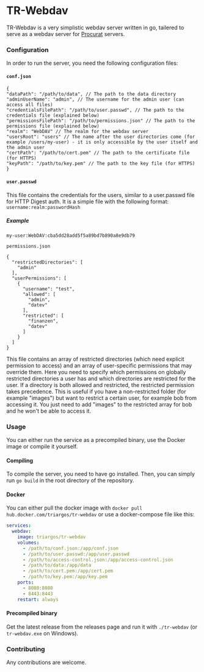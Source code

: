 # TR-Webdav

TR-Webdav is a very simplistic webdav server written in go, tailered to serve as a webdav server
for [Procurat](https://procurat.de) servers.

### Configuration

In order to run the server, you need the following configuration files:

#### `conf.json`

```
{
"dataPath": "/path/to/data", // The path to the data directory
"adminUserName": "admin", // The username for the admin user (can access all files)
"credentialsFilePath": "/path/to/user.passwd", // The path to the credentials file (explained below)
"permissionsFilePath": "/path/to/permissions.json" // The path to the permissions file (explained below)
"realm": "WebDAV" // The realm for the webdav server
"usersRoot": "users" // The name after the user directories come (for example /users/my-user) - it is only accessible by the user itself and the admin user
"certPath": "/path/to/cert.pem" // The path to the certificate file (for HTTPS)
"keyPath": "/path/to/key.pem" // The path to the key file (for HTTPS)
}
```

#### `user.passwd`

This file contains the credentials for the users, similar to a user.passwd file for HTTP Digest auth. It is a simple
file with the following format: `username:realm:passwordHash`

##### Example

`my-user:WebDAV:cba5dd28add5f5a89bd7b890a8e9db79`

`permissions.json`

```
{
  "restrictedDirectories": [
    "admin"
  ],
  "userPermissions": [
    {
      "username": "test",
      "allowed": [
        "admin",
        "datev"
      ],
      "restricted": [
        "finanzen",
        "datev"
      ]
    }
  ]
}
```

This file contains an array of restricted directories (which need explicit permission to access) and an array of
user-specific permissions that may override them.
Here you need to specify which permissions on globally restricted directories a user has and which directories are
restricted for the user. If a directory is both allowed and restricted, the restricted permission takes precedence.
This is useful if you have a non-restricted folder (for example "images") but want to restrict a certain user, for
example bob from accessing it. You just need to add "images" to the restricted array for bob and he won't be able to
access it.

### Usage

You can either run the service as a precompiled binary, use the Docker image or compile it yourself.

#### Compiling

To compile the server, you need to have go installed. Then, you can simply run `go build` in the root directory of the
repository.

#### Docker

You can either pull the docker image with `docker pull hub.docker.com/triargos/tr-webdav` or use a docker-compose file
like this:

```yaml
services:
  webdav:
    image: triargos/tr-webdav
    volumes:
      - /path/to/conf.json:/app/conf.json
      - /path/to/user.passwd:/app/user.passwd
      - /path/to/access-control.json:/app/access-control.json
      - /path/to/data:/app/data
      - /path/to/cert.pem:/app/cert.pem
      - /path/to/key.pem:/app/key.pem
    ports:
      - 8080:8080
      - 8443:8443
    restart: always

```

#### Precompiled binary

Get the latest release from the releases page and run it with `./tr-webdav` (or `tr-webdav.exe` on Windows).

### Contributing

Any contributions are welcome.